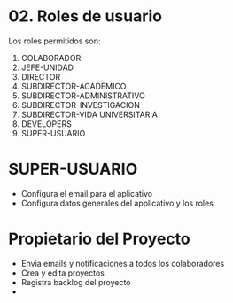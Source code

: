 # 02. Roles de usuario

Los roles permitidos son:

1. COLABORADOR
2. JEFE-UNIDAD
3. DIRECTOR
4. SUBDIRECTOR-ACADEMICO
5. SUBDIRECTOR-ADMINISTRATIVO
6. SUBDIRECTOR-INVESTIGACION
7. SUBDIRECTOR-VIDA UNIVERSITARIA
8. DEVELOPERS
9. SUPER-USUARIO


# SUPER-USUARIO
* Configura el email para el aplicativo
* Configura datos generales del applicativo y los roles

# Propietario del Proyecto
* Envia emails y notificaciones a todos los colaboradores
* Crea y edita proyectos
* Registra backlog del proyecto
* 
